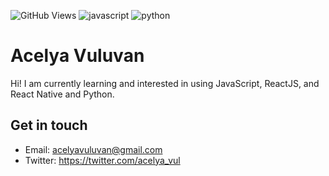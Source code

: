 ![GitHub Views](https://komarev.com/ghpvc/?username=acelyavul&color=FF007F)
![javascript](https://img.shields.io/badge/JavaScript-Fan-FAC151.svg?logo=javascript&logoWidth=20)
![python](https://img.shields.io/badge/Python-Artificial%20Intelligence-yellow?logoColor=blue&logo=python&logoWidth=20)

# Acelya Vuluvan

Hi! I am currently learning and interested in using JavaScript, ReactJS, and React Native and Python.

## Get in touch

- Email: acelyavuluvan@gmail.com
- Twitter: https://twitter.com/acelya_vul


